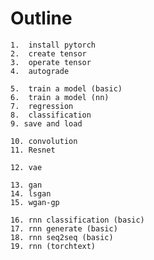# Outline
    1.  install pytorch
    2.  create tensor
    3.  operate tensor
    4.  autograde

    5.  train a model (basic)
    6.  train a model (nn)
    7.  regression
    8.  classification
    9. save and load

    10. convolution
    11. Resnet

    12. vae

    13. gan
    14. lsgan
    15. wgan-gp

    16. rnn classification (basic)
    17. rnn generate (basic)
    18. rnn seq2seq (basic)
    19. rnn (torchtext)
